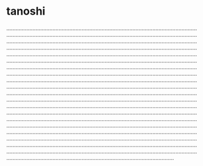 # tanoshi
.............................................................................................................................................................................................................................................................................................................................................................................................................................................................................................................................................................................................................................................................................................................................................................................................................................................................................................................................................................................................................................................................................................................................................................................................................................................................................................................................................................................................................................................................................................................................................................................................................................................................................................................................................................................................................................................................................................................................................................................................................................................................................................................................................................................................................................................................................................................................................................................................................................................................................................................................................................................................................................................................................................